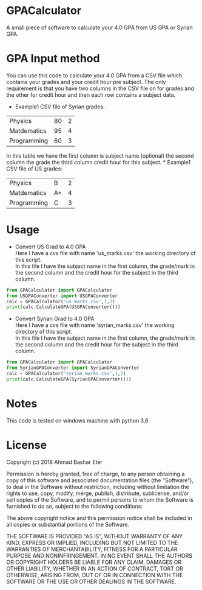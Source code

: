 # GPACalculator
A small piece of software to calculate your 4.0 GPA from US GPA or Syrian GPA.  
# GPA Input method 
You can use this code to calculate your 4.0 GPA from a CSV file which contains your grades and your credit hour pre subject.
The only requirement is that you have two columns in the CSV file on for grades and the other for credit hour and then each row contains a subject data.
* Example1 CSV file of Syrian grades:
<table>
  <tr>
    <td>Physics</td>
    <td>80</td>
    <td>2</td>
  </tr>
  <tr>
    <td>Matdematics</td>
    <td>95</td>
    <td>4</td>
  </tr>
  <tr>
    <td>Programming</td>
    <td>60</td>
    <td>3</td>
  </tr>
</table>
In this table we have the first column is subject name (optional) the second column the grade the third column credit hour for this subject.
* Example1 CSV file of US grades:
<table>
  <tr>
    <td>Physics</td>
    <td>B</td>
    <td>2</td>
  </tr>
  <tr>
    <td>Matdematics</td>
    <td>A+</td>
    <td>4</td>
  </tr>
  <tr>
    <td>Programming</td>
    <td>C</td>
    <td>3</td>
  </tr>
</table>

# Usage 
* Convert US Grad to 4.0 GPA  
Here I have a cvs file with name 'us_marks.csv' the working directory of this script.    
In this file I have the subject name in the first column,
the grade/mark in the second column and the credit hour for the subject in the third column.
```python
from GPACalculator import GPACalculator
from USGPAConverter import USGPAConverter
calc = GPACalculator('us_marks.csv',1,2)
print(calc.CalculateGPA(USGPAConverter()))
```
* Convert Syrian Grad to 4.0 GPA  
Here I have a cvs file with name 'syrian_marks.csv' the working directory of this script.  
In this file I have the subject name in the first column, 
the grade/mark in the second column and the credit hour for the subject in the third column.
```python
from GPACalculator import GPACalculator
from SyrianGPAConverter import SyrianGPAConverter
calc = GPACalculator('syrian_marks.csv',1,2)
print(calc.CalculateGPA(SyrianGPAConverter()))
```
# Notes
This code is tested on windows machine with python 3.6
# License

Copyright (c) 2018 Ahmad Bashar Eter  

Permission is hereby granted, free of charge, to any person obtaining a copy
of this software and associated documentation files (the "Software"), to deal
in the Software without restriction, including without limitation the rights
to use, copy, modify, merge, publish, distribute, sublicense, and/or sell
copies of the Software, and to permit persons to whom the Software is
furnished to do so, subject to the following conditions:  

The above copyright notice and this permission notice shall be included in all
copies or substantial portions of the Software.

THE SOFTWARE IS PROVIDED "AS IS", WITHOUT WARRANTY OF ANY KIND, EXPRESS OR
IMPLIED, INCLUDING BUT NOT LIMITED TO THE WARRANTIES OF MERCHANTABILITY,
FITNESS FOR A PARTICULAR PURPOSE AND NONINFRINGEMENT. IN NO EVENT SHALL THE
AUTHORS OR COPYRIGHT HOLDERS BE LIABLE FOR ANY CLAIM, DAMAGES OR OTHER
LIABILITY, WHETHER IN AN ACTION OF CONTRACT, TORT OR OTHERWISE, ARISING FROM,
OUT OF OR IN CONNECTION WITH THE SOFTWARE OR THE USE OR OTHER DEALINGS IN THE
SOFTWARE.
